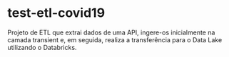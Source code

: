 # test-etl-covid19
 Projeto de ETL que extrai dados de uma API, ingere-os inicialmente na camada transient e, em seguida, realiza a transferência para o Data Lake utilizando o Databricks.
